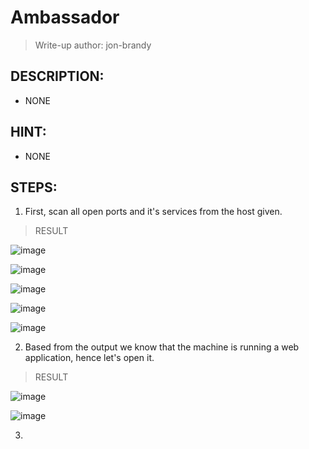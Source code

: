 # Ambassador
> Write-up author: jon-brandy
## DESCRIPTION:
- NONE
## HINT:
- NONE
## STEPS:
1. First, scan all open ports and it's services from the host given.

> RESULT

![image](https://user-images.githubusercontent.com/70703371/211477599-52565279-a5b7-4e19-917b-cd9cf6a6a856.png)


![image](https://user-images.githubusercontent.com/70703371/211477638-9256b39b-f97a-4797-affe-af64c8501495.png)


![image](https://user-images.githubusercontent.com/70703371/211477673-74d0d4bd-85d3-4604-8ad8-290c18b327e8.png)


![image](https://user-images.githubusercontent.com/70703371/211477703-b27865b7-f113-49b6-ab70-b3b31a9babf8.png)


![image](https://user-images.githubusercontent.com/70703371/211477725-b2d8e93a-07a0-4137-9097-aeac6e8562e5.png)


2. Based from the output we know that the machine is running a web application, hence let's open it.

> RESULT

![image](https://user-images.githubusercontent.com/70703371/211477897-0232551b-9ed1-435c-b32b-3513f2f6b540.png)


![image](https://user-images.githubusercontent.com/70703371/211477967-7beb1d95-b90d-48e8-9e2a-9d25744803b7.png)


3. 
